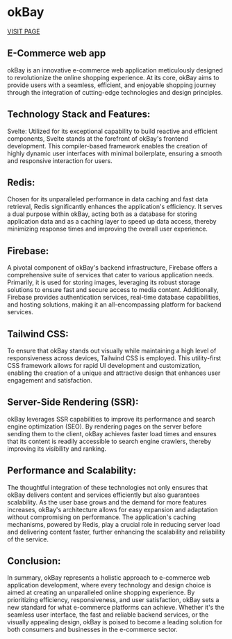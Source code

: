# okBay

[VISIT PAGE](https://ok-bay-oqfwxo66fa-lz.a.run.app)

## E-Commerce web app

okBay is an innovative e-commerce web application meticulously designed to revolutionize the online shopping experience. At its core, okBay aims to provide users with a seamless, efficient, and enjoyable shopping journey through the integration of cutting-edge technologies and design principles.

## Technology Stack and Features:

Svelte: Utilized for its exceptional capability to build reactive and efficient components, Svelte stands at the forefront of okBay's frontend development. This compiler-based framework enables the creation of highly dynamic user interfaces with minimal boilerplate, ensuring a smooth and responsive interaction for users.

## Redis:

Chosen for its unparalleled performance in data caching and fast data retrieval, Redis significantly enhances the application's efficiency. It serves a dual purpose within okBay, acting both as a database for storing application data and as a caching layer to speed up data access, thereby minimizing response times and improving the overall user experience.

## Firebase:

A pivotal component of okBay's backend infrastructure, Firebase offers a comprehensive suite of services that cater to various application needs. Primarily, it is used for storing images, leveraging its robust storage solutions to ensure fast and secure access to media content. Additionally, Firebase provides authentication services, real-time database capabilities, and hosting solutions, making it an all-encompassing platform for backend services.

## Tailwind CSS:

To ensure that okBay stands out visually while maintaining a high level of responsiveness across devices, Tailwind CSS is employed. This utility-first CSS framework allows for rapid UI development and customization, enabling the creation of a unique and attractive design that enhances user engagement and satisfaction.

## Server-Side Rendering (SSR):

okBay leverages SSR capabilities to improve its performance and search engine optimization (SEO). By rendering pages on the server before sending them to the client, okBay achieves faster load times and ensures that its content is readily accessible to search engine crawlers, thereby improving its visibility and ranking.

## Performance and Scalability:

The thoughtful integration of these technologies not only ensures that okBay delivers content and services efficiently but also guarantees scalability. As the user base grows and the demand for more features increases, okBay's architecture allows for easy expansion and adaptation without compromising on performance. The application's caching mechanisms, powered by Redis, play a crucial role in reducing server load and delivering content faster, further enhancing the scalability and reliability of the service.

## Conclusion:

In summary, okBay represents a holistic approach to e-commerce web application development, where every technology and design choice is aimed at creating an unparalleled online shopping experience. By prioritizing efficiency, responsiveness, and user satisfaction, okBay sets a new standard for what e-commerce platforms can achieve. Whether it's the seamless user interface, the fast and reliable backend services, or the visually appealing design, okBay is poised to become a leading solution for both consumers and businesses in the e-commerce sector.
